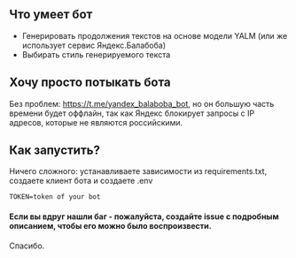 ## Что умеет бот

* Генерировать продолжения текстов на основе модели YALM (или же использует сервис Яндекс.Балабоба)
* Выбирать стиль генерируемого текста

## Хочу просто потыкать бота

Без проблем: https://t.me/yandex_balaboba_bot, но он большую часть времени будет оффлайн, так как Яндекс блокирует запросы с IP адресов, которые не являются российскими.

## Как запустить?

Ничего сложного: устанавливаете зависимости из requirements.txt, создаете клиент бота и создаете .env
```
TOKEN=token of your bot
```

#### Если вы вдруг нашли баг - пожалуйста, создайте issue с подробным описанием, чтобы его можно было воспроизвести.

Спасибо.
